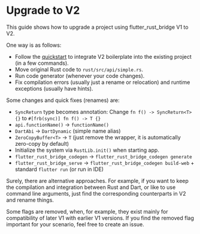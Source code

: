 # Upgrade to V2

This guide shows how to upgrade a project using flutter_rust_bridge V1 to V2.

One way is as follows:

* Follow the [quickstart](quickstart) to integrate V2 boilerplate into the existing project (in a few commands).
* Move original Rust code to `rust/src/api/simple.rs`.
* Run code generator (whenever your code changes).
* Fix compilation errors (usually just a rename or relocation) and runtime exceptions (usually have hints).

Some changes and quick fixes (renames) are:

* `SyncReturn` type becomes annotation: Change `fn f() -> SyncReturn<T> {}` to `#[frb(sync)] fn f() -> T {}`
* `api.functionName()` -> `functionName()`
* `DartAbi` -> `DartDynamic` (simple name alias)
* `ZeroCopyBuffer<T>` -> `T` (just remove the wrapper, it is automatically zero-copy by default)
* Initialize the system via `RustLib.init()` when starting app.
* `flutter_rust_bridge_codegen` -> `flutter_rust_bridge_codegen generate`
* `flutter_rust_bridge_serve` -> `flutter_rust_bridge_codegen build-web` + standard `flutter run` (or run in IDE)

Surely, there are alternative approaches.
For example, if you want to keep the compilation and integration between Rust and Dart,
or like to use command line arguments,
just find the corresponding counterparts in V2 and rename things.

Some flags are removed,
when, for example, they exist mainly for compatibility of later V1 with earlier V1 versions.
If you find the removed flag important for your scenario, feel free to create an issue.
